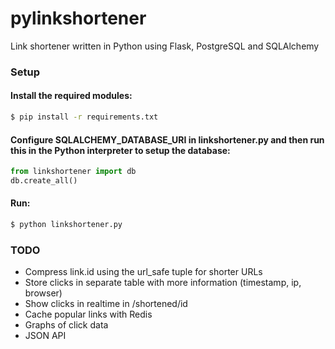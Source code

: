 pylinkshortener
===============

Link shortener written in Python using Flask, PostgreSQL and SQLAlchemy

### Setup
#### Install the required modules:
```bash
$ pip install -r requirements.txt
```

#### Configure SQLALCHEMY_DATABASE_URI in linkshortener.py and then run this in the Python interpreter to setup the database:
```py
from linkshortener import db
db.create_all()
```

#### Run:
```bash
$ python linkshortener.py
```

### TODO
* Compress link.id using the url_safe tuple for shorter URLs
* Store clicks in separate table with more information (timestamp, ip, browser)
* Show clicks in realtime in /shortened/id
* Cache popular links with Redis
* Graphs of click data
* JSON API
